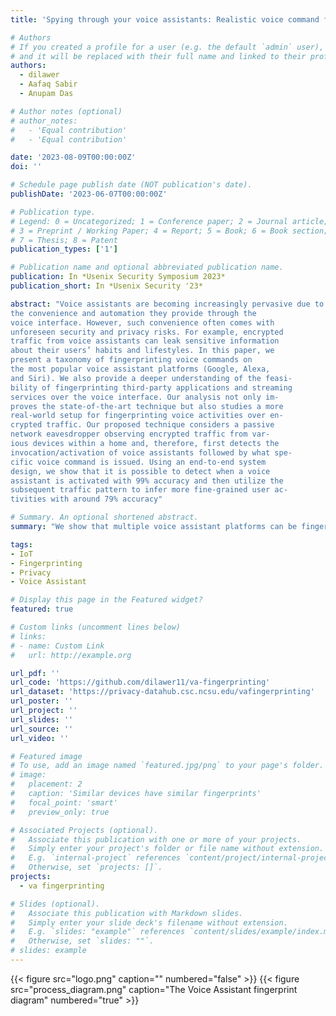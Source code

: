 ```yaml
---
title: 'Spying through your voice assistants: Realistic voice command fingerprinting'

# Authors
# If you created a profile for a user (e.g. the default `admin` user), write the username (folder name) here
# and it will be replaced with their full name and linked to their profile.
authors:
  - dilawer
  - Aafaq Sabir
  - Anupam Das

# Author notes (optional)
# author_notes:
#   - 'Equal contribution'
#   - 'Equal contribution'

date: '2023-08-09T00:00:00Z'
doi: ''

# Schedule page publish date (NOT publication's date).
publishDate: '2023-06-07T00:00:00Z'

# Publication type.
# Legend: 0 = Uncategorized; 1 = Conference paper; 2 = Journal article;
# 3 = Preprint / Working Paper; 4 = Report; 5 = Book; 6 = Book section;
# 7 = Thesis; 8 = Patent
publication_types: ['1']

# Publication name and optional abbreviated publication name.
publication: In *Usenix Security Symposium 2023*
publication_short: In *Usenix Security '23*

abstract: "Voice assistants are becoming increasingly pervasive due to
the convenience and automation they provide through the
voice interface. However, such convenience often comes with
unforeseen security and privacy risks. For example, encrypted
traffic from voice assistants can leak sensitive information
about their users’ habits and lifestyles. In this paper, we
present a taxonomy of fingerprinting voice commands on
the most popular voice assistant platforms (Google, Alexa,
and Siri). We also provide a deeper understanding of the feasi-
bility of fingerprinting third-party applications and streaming
services over the voice interface. Our analysis not only im-
proves the state-of-the-art technique but also studies a more
real-world setup for fingerprinting voice activities over en-
crypted traffic. Our proposed technique considers a passive
network eavesdropper observing encrypted traffic from var-
ious devices within a home and, therefore, first detects the
invocation/activation of voice assistants followed by what spe-
cific voice command is issued. Using an end-to-end system
design, we show that it is possible to detect when a voice
assistant is activated with 99% accuracy and then utilize the
subsequent traffic pattern to infer more fine-grained user ac-
tivities with around 79% accuracy"

# Summary. An optional shortened abstract.
summary: "We show that multiple voice assistant platforms can be fingerprinting equally effectively. We also show that the fingerprinting process can be performed remotely mixed with traffic from other devices. Adding additional features such as flow and burst based features can also increase fingerprinting performance"

tags:
- IoT
- Fingerprinting
- Privacy
- Voice Assistant

# Display this page in the Featured widget?
featured: true

# Custom links (uncomment lines below)
# links:
# - name: Custom Link
#   url: http://example.org

url_pdf: ''
url_code: 'https://github.com/dilawer11/va-fingerprinting'
url_dataset: 'https://privacy-datahub.csc.ncsu.edu/vafingerprinting'
url_poster: ''
url_project: ''
url_slides: ''
url_source: ''
url_video: ''

# Featured image
# To use, add an image named `featured.jpg/png` to your page's folder.
# image:
#   placement: 2
#   caption: 'Similar devices have similar fingerprints'
#   focal_point: 'smart'
#   preview_only: true

# Associated Projects (optional).
#   Associate this publication with one or more of your projects.
#   Simply enter your project's folder or file name without extension.
#   E.g. `internal-project` references `content/project/internal-project/index.md`.
#   Otherwise, set `projects: []`.
projects:
  - va fingerprinting

# Slides (optional).
#   Associate this publication with Markdown slides.
#   Simply enter your slide deck's filename without extension.
#   E.g. `slides: "example"` references `content/slides/example/index.md`.
#   Otherwise, set `slides: ""`.
# slides: example
---
```


{{< figure src="logo.png" caption="" numbered="false" >}}
{{< figure src="process_diagram.png" caption="The Voice Assistant fingerprint diagram" numbered="true" >}}

